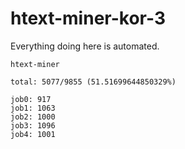 # htext-miner-kor-3

Everything doing here is automated.

```
htext-miner

total: 5077/9855 (51.51699644850329%)

job0: 917
job1: 1063
job2: 1000
job3: 1096
job4: 1001
```